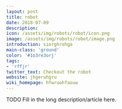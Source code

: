 ```yaml
---
layout: post
title: robot
date: 2018-07-09
description:
icon: /assets/img/robots/robot/icon.png
image: /assets/img/robots/robot/image.png
introduction: siorghrohga
main-class: 'ground'
color: '#1o3re3orj'
tags:
- 'rffjr'
twitter_text: Checkout the robot
website: jhgeruhgru
wiki_homepage: hfwruohfaouw
---
```


TODO Fill in the long description/article here.
